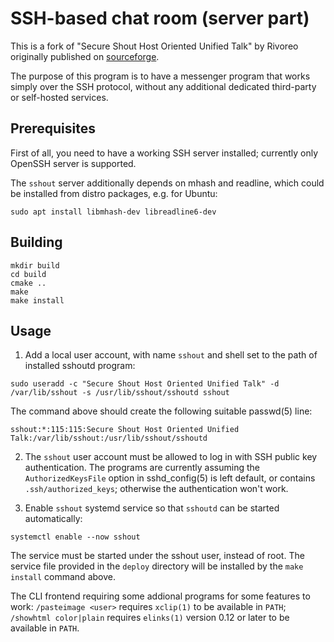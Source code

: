 # SSH-based chat room (server part)

This is a fork of "Secure Shout Host Oriented Unified Talk" by Rivoreo originally published on [sourceforge](https://sourceforge.net/p/sshout).

The purpose of this program is to have a messenger program that works simply over the SSH protocol, without any additional dedicated third-party or self-hosted services.


## Prerequisites


First of all, you need to have a working SSH server installed; currently only OpenSSH server is supported.

The `sshout` server additionally depends on mhash and readline, which could be installed from distro packages, e.g. for Ubuntu:

```
sudo apt install libmhash-dev libreadline6-dev
```


## Building

```
mkdir build
cd build
cmake ..
make
make install
```


## Usage

1. Add a local user account, with name `sshout` and shell set to the path of installed sshoutd program:

```
sudo useradd -c "Secure Shout Host Oriented Unified Talk" -d /var/lib/sshout -s /usr/lib/sshout/sshoutd sshout
```

The command above should create the following suitable passwd(5) line:

```
sshout:*:115:115:Secure Shout Host Oriented Unified Talk:/var/lib/sshout:/usr/lib/sshout/sshoutd
```

2. The `sshout` user account must be allowed to log in with SSH public key authentication. The programs are currently assuming the `AuthorizedKeysFile` option in sshd_config(5) is left default, or contains `.ssh/authorized_keys`; otherwise the authentication won't work.

3. Enable `sshout` systemd service so that `sshoutd` can be started automatically:

```
systemctl enable --now sshout
```

The service must be started under the sshout user, instead of root. The service file provided in the `deploy` directory will be installed by the `make install` command above.

The CLI frontend requiring some addional programs for some features to work: `/pasteimage <user>` requires `xclip(1)` to be available in `PATH`; `/showhtml color|plain` requires `elinks(1)` version 0.12 or later to be available in `PATH`.
